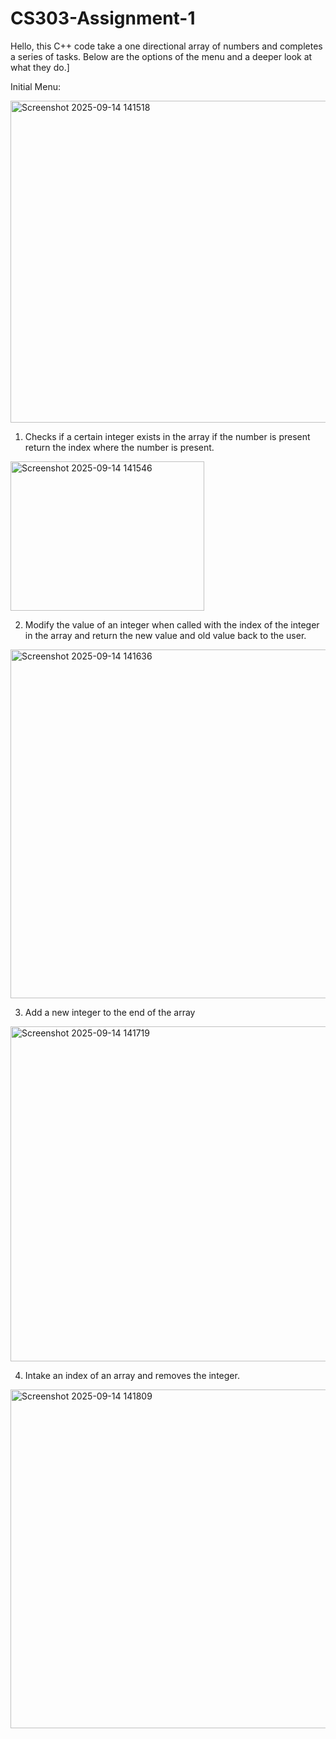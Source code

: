 # CS303-Assignment-1
Hello, this C++ code take a one directional array of numbers and completes a series of tasks. Below are the options of the menu and a deeper look at what they do.]

Initial Menu:

<img width="929" height="515" alt="Screenshot 2025-09-14 141518" src="https://github.com/user-attachments/assets/213f6062-1e53-4793-8ee0-06ea2bd06558" />


1. Checks if a certain integer exists in the array if the number is present return the
index where the number is present.

<img width="310" height="239" alt="Screenshot 2025-09-14 141546" src="https://github.com/user-attachments/assets/cb2fddd8-946d-4732-aa77-fb146b2c1764" />


2. Modify the value of an integer when called with the index of the integer in
the array and return the new value and old value back to the user.

<img width="898" height="558" alt="Screenshot 2025-09-14 141636" src="https://github.com/user-attachments/assets/8f724366-2b0c-4806-a2a7-62850dd1b4a6" />


3. Add a new integer to the end of the array

<img width="918" height="536" alt="Screenshot 2025-09-14 141719" src="https://github.com/user-attachments/assets/592b9d10-54d3-4f62-9f07-dec20b5d9e4e" />


4. Intake an index of an array and removes the integer.

<img width="912" height="542" alt="Screenshot 2025-09-14 141809" src="https://github.com/user-attachments/assets/0b1735e5-2d06-42bd-b6d7-7ed57691076d" />


